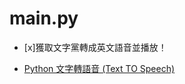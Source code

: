 # main.py

- [x]獲取文字黨轉成英文語音並播放！

- [Python 文字轉語音 (Text TO Speech)](https://yanwei-liu.medium.com/python%E6%96%87%E5%AD%97%E8%BD%89%E8%AA%9E%E9%9F%B3-text-to-speech-f16609f80df9)
